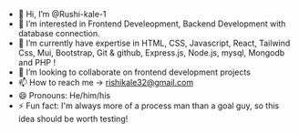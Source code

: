 - 👋 Hi, I’m @Rushi-kale-1
- 👀 I’m interested in Frontend Develeopment, Backend Development with database connection.
- 🌱 I’m currently have expertise in HTML, CSS, Javascript, React, Tailwind Css, Mui, Bootstrap, Git & github, Express.js, Node.js, mysql, Mongodb and PHP !
- 💞️ I’m looking to collaborate on frontend development projects
- 📫 How to reach me -> rishikale32@gmail.com 
- 😄 Pronouns: He/him/his
- ⚡ Fun fact: I'm always more of a process man than a goal guy, so this idea should be worth testing!

